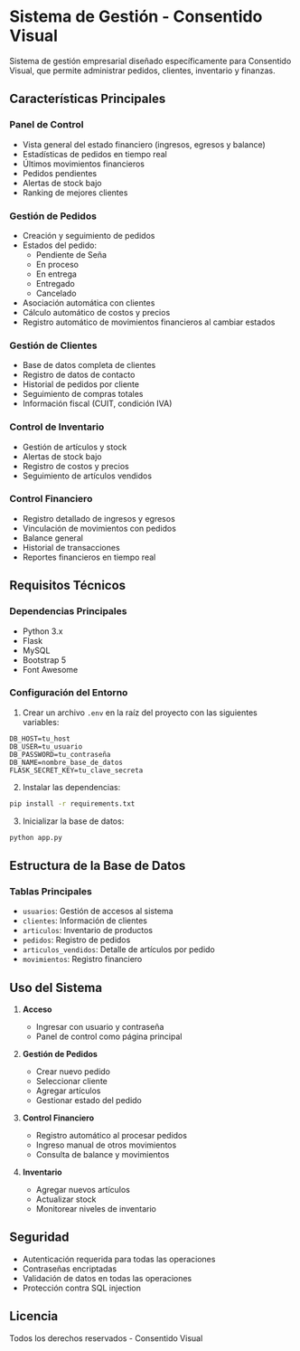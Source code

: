 # Sistema de Gestión - Consentido Visual

Sistema de gestión empresarial diseñado específicamente para Consentido Visual, que permite administrar pedidos, clientes, inventario y finanzas.

## Características Principales

### Panel de Control
- Vista general del estado financiero (ingresos, egresos y balance)
- Estadísticas de pedidos en tiempo real
- Últimos movimientos financieros
- Pedidos pendientes
- Alertas de stock bajo
- Ranking de mejores clientes

### Gestión de Pedidos
- Creación y seguimiento de pedidos
- Estados del pedido:
  - Pendiente de Seña
  - En proceso
  - En entrega
  - Entregado
  - Cancelado
- Asociación automática con clientes
- Cálculo automático de costos y precios
- Registro automático de movimientos financieros al cambiar estados

### Gestión de Clientes
- Base de datos completa de clientes
- Registro de datos de contacto
- Historial de pedidos por cliente
- Seguimiento de compras totales
- Información fiscal (CUIT, condición IVA)

### Control de Inventario
- Gestión de artículos y stock
- Alertas de stock bajo
- Registro de costos y precios
- Seguimiento de artículos vendidos

### Control Financiero
- Registro detallado de ingresos y egresos
- Vinculación de movimientos con pedidos
- Balance general
- Historial de transacciones
- Reportes financieros en tiempo real

## Requisitos Técnicos

### Dependencias Principales
- Python 3.x
- Flask
- MySQL
- Bootstrap 5
- Font Awesome

### Configuración del Entorno
1. Crear un archivo `.env` en la raíz del proyecto con las siguientes variables:
```
DB_HOST=tu_host
DB_USER=tu_usuario
DB_PASSWORD=tu_contraseña
DB_NAME=nombre_base_de_datos
FLASK_SECRET_KEY=tu_clave_secreta
```

2. Instalar las dependencias:
```bash
pip install -r requirements.txt
```

3. Inicializar la base de datos:
```bash
python app.py
```

## Estructura de la Base de Datos

### Tablas Principales
- `usuarios`: Gestión de accesos al sistema
- `clientes`: Información de clientes
- `articulos`: Inventario de productos
- `pedidos`: Registro de pedidos
- `articulos_vendidos`: Detalle de artículos por pedido
- `movimientos`: Registro financiero

## Uso del Sistema

1. **Acceso**
   - Ingresar con usuario y contraseña
   - Panel de control como página principal

2. **Gestión de Pedidos**
   - Crear nuevo pedido
   - Seleccionar cliente
   - Agregar artículos
   - Gestionar estado del pedido

3. **Control Financiero**
   - Registro automático al procesar pedidos
   - Ingreso manual de otros movimientos
   - Consulta de balance y movimientos

4. **Inventario**
   - Agregar nuevos artículos
   - Actualizar stock
   - Monitorear niveles de inventario

## Seguridad
- Autenticación requerida para todas las operaciones
- Contraseñas encriptadas
- Validación de datos en todas las operaciones
- Protección contra SQL injection

## Licencia

Todos los derechos reservados - Consentido Visual